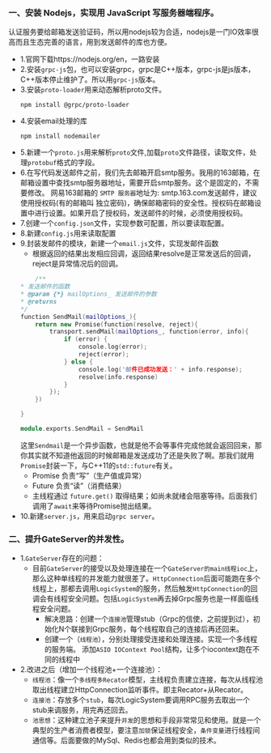 ### 一、安装 Nodejs，实现用 JavaScript 写服务器端程序。
认证服务要给邮箱发送验证码，所以用nodejs较为合适，nodejs是一门IO效率很高而且生态完善的语言，用到发送邮件的库也方便。
- 1.官网下载https://nodejs.org/en，一路安装
- 2.安装`grpc-js`包，也可以安装grpc，grpc是C++版本，grpc-js是js版本，C++版本停止维护了。所以用`grpc-js`版本。
- 3.安装`proto-loader`用来动态解析proto文件。
    ```
    npm install @grpc/proto-loader
    ````
- 4.安装email处理的库
    ```
    npm install nodemailer
    ````
- 5.新建一个`proto.js`用来解析`proto`文件,加载`proto`文件路径，读取文件，处理`protobuf`格式的字段。
- 6.在写代码发送邮件之前，我们先去邮箱开启smtp服务。我用的163邮箱，在邮箱设置中查找smtp服务器地址，需要开启smtp服务。这个是固定的，不需要修改。
网易163邮箱的 `SMTP 服务器`地址为: smtp.163.com发送邮件，建议使用授权码(有的邮箱叫 独立密码)，确保邮箱密码的安全性。授权码在邮箱设置中进行设置。如果开启了授权码，发送邮件的时候，必须使用授权码。
- 7.创建一个`config.json`文件，实现参数可配置，所以要读取配置。
- 8.新建`config.js`用来读取配置
- 9.封装发邮件的模块，新建一个`email.js`文件，实现发邮件函数
    - 根据返回的结果出发相应回调，返回结果resolve是正常发送后的回调，reject是异常情况后的回调。
    ```cpp
        /**
    * 发送邮件的函数
    * @param {*} mailOptions_ 发送邮件的参数
    * @returns 
    */
    function SendMail(mailOptions_){
        return new Promise(function(resolve, reject){
            transport.sendMail(mailOptions_, function(error, info){
                if (error) {
                    console.log(error);
                    reject(error);
                } else {
                    console.log('邮件已成功发送：' + info.response);
                    resolve(info.response)
                }
            });
        })
    
    }

    module.exports.SendMail = SendMail
    ```
    这里`Sendmail`是一个异步函数，也就是他不会等事件完成他就会返回回来，那你其实就不知道他返回的时候邮箱是发送成功了还是失败了啊。那我们就用`Promise`封装一下，与C++11的`std::future`有关。
    - Promise 负责“写”（生产值或异常）
    - Future  负责“读”（消费结果）
    - 主线程通过 `future.get()` 取得结果；如尚未就绪会阻塞等待。后面我们调用了`await`来等待Promise抛出结果。
- 10.新建`server.js`，用来启动`grpc server`。

### 二、提升GateServer的并发性。
- 1.`GateServer`存在的问题：
    - 目前`GateServer`的接受以及处理连接在一个`GateServer的main线程ioc`上，那么这种单线程的并发能力就很差了。`HttpConnection`后面可能跑在多个线程上，那都去调用`LogicSystem`的服务，然后触发`HttpConnection`的回调会有线程安全问题。包括`LogicSystem`再去掉Grpc服务也是一样面临线程安全问题。
        - 解决思路：创建一个`连接池`管理stub（Grpc的信使，之前提到过），初始化N个联接到Grpc服务，每个线程取自己的连接后再还回来。
        - 创建一个（`线程池`），分别处理接受连接和处理连接。实现一个多线程的服务端。  添加`ASIO IOContext Pool`结构，让多个iocontext跑在不同的线程中
- 2.改进之后（增加一个线程池+一个连接池）：
    - `线程池`：像一个`多线程多Recator`模型，主线程负责建立连接，每次从线程池取出线程建立HttpConnection监听事件。即主Recator+从Recator。
    - `连接池`：存放多个`stub`，每次LogicSystem要调用RPC服务去取出一个stub来调服务，用完再还回去。
    - `池思想`：这种建立池子来提升`并发`的思想和手段非常常见和使用。就是一个典型的生产者消费者模型，要注意`加锁`保证线程安全，`条件变量`进行线程间通信等。后面要做的MySql、Redis也都会用到类似的技术。